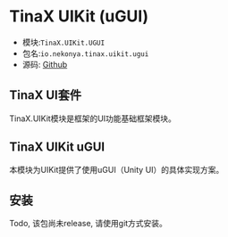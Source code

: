 # TinaX UIKit (uGUI)

- 模块:`TinaX.UIKit.UGUI`
- 包名:`io.nekonya.tinax.uikit.ugui`
- 源码: [Github](https://github.com/yomunsam/TinaX.UIKit.UGUI ':ignore')

## TinaX UI套件

TinaX.UIKit模块是框架的UI功能基础框架模块。

## TinaX UIKit uGUI

本模块为UIKit提供了使用uGUI（Unity UI）的具体实现方案。

## 安装

Todo, 该包尚未release, 请使用git方式安装。